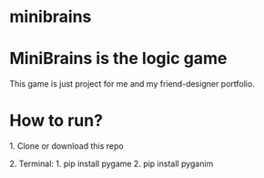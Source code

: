 # minibrains
<h1>MiniBrains is the logic game</h1>

This game is just project for me and my friend-designer portfolio.

<h1>How to run?</h1>
<p>1. Clone or download this repo</p>
<p>2. Terminal: 1. pip install pygame
                2. pip install pyganim</p>

